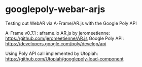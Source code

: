 # googlepoly-webar-arjs
Testing out WebAR via A-Frame/AR.js with the Google Poly API

A-Frame v0.7.1 : aframe.io
AR.js by jeromeetienne: https://github.com/jeromeetienne/AR.js
Google Poly API: https://developers.google.com/poly/develop/api

Using Poly API call implemented by Utopiah: https://github.com/Utopiah/googlepoly-load-component
